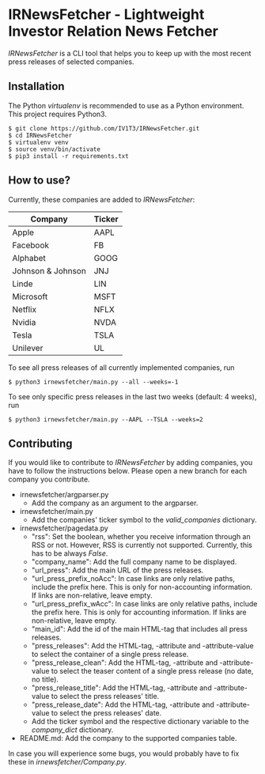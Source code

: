 # IRNewsFetcher - Lightweight Investor Relation News Fetcher

*IRNewsFetcher* is a CLI tool that helps you to keep up with the most recent press releases of selected companies.

## Installation

The Python *virtualenv* is recommended to use as a Python environment. This project requires Python3.

```console
$ git clone https://github.com/IV1T3/IRNewsFetcher.git
$ cd IRNewsFetcher
$ virtualenv venv
$ source venv/bin/activate
$ pip3 install -r requirements.txt
```

## How to use?

Currently, these companies are added to *IRNewsFetcher*:

| Company           | Ticker |
|-------------------|--------|
| Apple             | AAPL   |
| Facebook          | FB     |
| Alphabet          | GOOG   |
| Johnson & Johnson | JNJ    |
| Linde             | LIN    |
| Microsoft         | MSFT   |
| Netflix           | NFLX   |
| Nvidia            | NVDA   |
| Tesla             | TSLA   |
| Unilever          | UL     |


To see all press releases of all currently implemented companies, run

```console
$ python3 irnewsfetcher/main.py --all --weeks=-1
```

To see only specific press releases in the last two weeks (default: 4 weeks), run

```console
$ python3 irnewsfetcher/main.py --AAPL --TSLA --weeks=2
```

## Contributing

If you would like to contribute to *IRNewsFetcher* by adding companies, you have to follow the instructions below.
Please open a new branch for each company you contribute.

- irnewsfetcher/argparser.py
  - Add the company as an argument to the argparser.
- irnewsfetcher/main.py
  - Add the companies' ticker symbol to the *valid_companies* dictionary.
- irnewsfetcher/pagedata.py
  - "rss": Set the boolean, whether you receive information through an RSS or not. However, RSS is currently not supported. Currently, this has to be always *False*.
  - "company_name": Add the full company name to be displayed.
  - "url_press": Add the main URL of the press releases.
  - "url_press_prefix_noAcc": In case links are only relative paths, include the prefix here. This is only for non-accounting information. If links are non-relative, leave empty.
  - "url_press_prefix_wAcc": In case links are only relative paths, include the prefix here. This is only for accounting information. If links are non-relative, leave empty.
  - "main_id": Add the id of the main HTML-tag that includes all press releases.
  - "press_releases": Add the HTML-tag, -attribute and -attribute-value to select the container of a single press release.
  - "press_release_clean": Add the HTML-tag, -attribute and -attribute-value to select the teaser content of a single press release (no date, no title).
  - "press_release_title": Add the HTML-tag, -attribute and -attribute-value to select the press releases' title.
  - "press_release_date": Add the HTML-tag, -attribute and -attribute-value to select the press releases' date.
  - Add the ticker symbol and the respective dictionary variable to the *company_dict* dictionary.
- README.md: Add the company to the supported companies table.

In case you will experience some bugs, you would probably have to fix these in *irnewsfetcher/Company.py*.